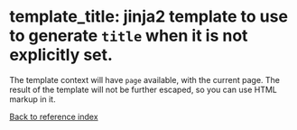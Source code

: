 # template_title: jinja2 template to use to generate `title` when it is not explicitly set.

The template context will have `page` available, with the current page.
The result of the template will not be further escaped, so you can use
HTML markup in it.

[Back to reference index](../README.md)
